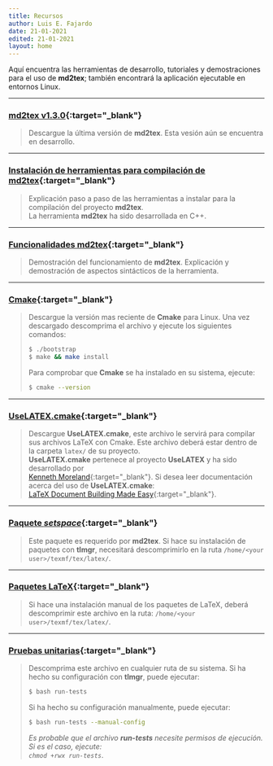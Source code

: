 ```yaml
---
title: Recursos
author: Luis E. Fajardo
date: 21-01-2021
edited: 21-01-2021
layout: home
---
```


Aquí encuentra las herramientas de desarrollo, tutoriales y demostraciones para el uso de 
**md2tex**; también encontrará la aplicación ejecutable en entornos Linux.

***

### <i class="fas fa-file-download fa-1x"></i> [md2tex v1.3.0][1]{:target="_blank"}
> Descargue la última versión de **md2tex**. Esta vesión aún se encuentra en desarrollo.

***

### <i class="fas fa-file-pdf fa-1x"></i> [Instalación de herramientas para compilación de md2tex][2]{:target="_blank"}
> Explicación paso a paso de las herramientas a instalar para la compilación del proyecto **md2tex**.  
> La herramienta **md2tex** ha sido desarrollada en C++.

***

### <i class="fas fa-file-pdf fa-1x"></i> [Funcionalidades md2tex][3]{:target="_blank"}
> Demostración del funcionamiento de **md2tex**. Explicación y demostración de aspectos sintácticos de la herramienta.

***

### <i class="fas fa-external-link-square-alt fa-1x"></i> [Cmake][4]{:target="_blank"}
> Descargue la versión mas reciente de **Cmake** para Linux. Una vez descargado descomprima el archivo y
> ejecute los siguientes comandos:
> ```sh
> $ ./bootstrap
> $ make && make install
> ```
> Para comprobar que **Cmake** se ha instalado en su sistema, ejecute:
> ```sh
> $ cmake --version
> ```

***

### <i class="fas fa-file-code fa-1x"></i> [UseLATEX.cmake][5]{:target="_blank"}
> Descargue **UseLATEX.cmake**, este archivo le servirá para compilar sus archivos LaTeX con Cmake.
> Este archivo deberá estar dentro de la carpeta `latex/` de su proyecto.  
> <i class="fas fa-info-circle fa-1x"></i> **UseLATEX.cmake** pertenece al proyecto **UseLATEX** y ha sido desarrollado por  
> [Kenneth Moreland][6]{:target="_blank"}.
> Si desea leer documentación acerca del uso de **UseLATEX.cmake**:  
> [LaTeX Document Building Made Easy][7]{:target="_blank"}.

***

### <i class="fas fa-file-archive fa-1x"></i> [Paquete _setspace_][8]{:target="_blank"}
> Este paquete es requerido por **md2tex**. Si hace su instalación de paquetes con **tlmgr**, necesitará descomprimirlo en la ruta `/home/<your user>/texmf/tex/latex/`.

***

### <i class="fas fa-file-archive fa-1x"></i> [Paquetes LaTeX][9]{:target="_blank"}
> Si hace una instalación manual de los paquetes de LaTeX, deberá descomprimir este archivo en la ruta: `/home/<your user>/texmf/tex/latex/`.

***

### <i class="fas fa-file-archive fa-1x"></i> [Pruebas unitarias][10]{:target="_blank"}
> Descomprima este archivo en cualquier ruta de su sistema. Si ha hecho su configuración con **tlmgr**, puede ejecutar:  
> ```sh
> $ bash run-tests
> ```
> Si ha hecho su configuración manualmente, puede ejecutar:
> ```sh
> $ bash run-tests --manual-config
> ```
> _<i class="fas fa-info-circle fa-1x"></i> Es probable que el archivo **run-tests** necesite permisos de ejecución. Si es el caso, ejecute:  
> `chmod +rwx run-tests`_.


[1]: {{site.url}}{{site.baseurl}}/assets/app/v1.3.0/md2tex
[2]: {{site.url}}{{site.baseurl}}/assets/pdf/dev-tools.pdf
[3]: {{site.url}}{{site.baseurl}}/assets/pdf/md2tex-v1.pdf
[4]: https://cmake.org/download/
[5]: {{site.url}}{{site.baseurl}}/assets/cmake/UseLATEX.cmake
[6]: https://gitlab.kitware.com/kmorel/UseLATEX/
[7]: https://gitlab.kitware.com/kmorel/UseLATEX/raw/master/UseLATEX.pdf
[8]: {{site.url}}{{site.baseurl}}/assets/zip/setspace.zip
[9]: {{site.url}}{{site.baseurl}}/assets/zip/latex_packs.zip
[10]: {{site.url}}{{site.baseurl}}/assets/zip/unit-tests.zip
